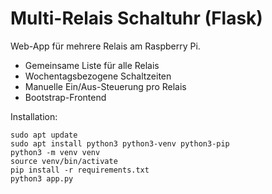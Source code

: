 # Multi-Relais Schaltuhr (Flask)

Web-App für mehrere Relais am Raspberry Pi.
- Gemeinsame Liste für alle Relais
- Wochentagsbezogene Schaltzeiten
- Manuelle Ein/Aus-Steuerung pro Relais
- Bootstrap-Frontend

Installation:
```
sudo apt update
sudo apt install python3 python3-venv python3-pip
python3 -m venv venv
source venv/bin/activate
pip install -r requirements.txt
python3 app.py
```
